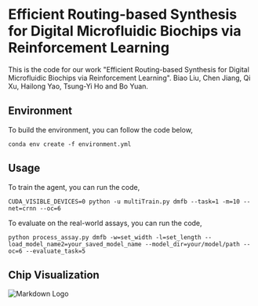 # Efficient Routing-based Synthesis for Digital Microfluidic Biochips via Reinforcement Learning
This is the code for our work "Efficient Routing-based Synthesis for Digital Microfluidic Biochips via Reinforcement Learning". Biao Liu, Chen Jiang, Qi Xu, Hailong Yao, Tsung-Yi Ho and Bo Yuan.
## Environment
To build the environment, you can follow the code below,

```conda env create -f environment.yml```
## Usage
To train the agent, you can run the code,

```CUDA_VISIBLE_DEVICES=0 python -u multiTrain.py dmfb --task=1 -m=10 --net=crnn --oc=6```

To evaluate on the real-world assays, you can run the code,

```python process_assay.py dmfb -w=set_width -l=set_length --load_model_name2=your_saved_model_name --model_dir=your/model/path --oc=6 --evaluate_task=5```
## Chip Visualization
![Markdown Logo](https://github.com/lxxxxb/ERbS-DMFB/blob/main/chip_visualize.png)
